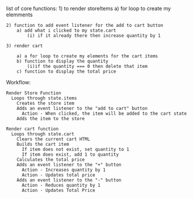 list of core functions:
    1) to render storeItems
        a) for loop to create my elemments

    2) function to add event listener for the add to cart button
        a) add what i clicked to my state.cart
            (i) if it already there then increase quantity by 1
      
    3) render cart 

        a) a for loop to create my elements for the cart items
        b) function to display the quantity
            (i)if the quantity === 0 then delete that item
        c) function to display the total price


Workflow:

    Render Store Function
      Loops through state.items
        Creates the store item
        Adds an event listener to the "add to cart" button
          Action - When clicked, the item will be added to the cart state
        Adds the item to the store

    Render cart function
      Loops through state.cart
        Clears the current cart HTML
        Builds the cart item
          If item does not exist, set quantity to 1
          If item does exist, add 1 to quantity
        Calculates the total price
        Adds an event listener to the "+" button
          Action - Increases quantity by 1
          Action - Updates total price
        Adds an event listener to the "-" button
          Action - Reduces quantity by 1
          Action - Updates Total Price
